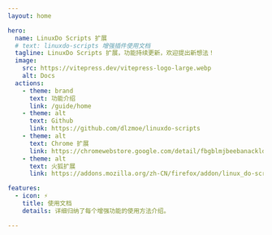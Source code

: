 ```yaml
---
layout: home

hero:
  name: LinuxDo Scripts 扩展
  # text: linuxdo-scripts 增强插件使用文档
  tagline: LinuxDo Scripts 扩展，功能持续更新，欢迎提出新想法！
  image:
    src: https://vitepress.dev/vitepress-logo-large.webp
    alt: Docs
  actions:
    - theme: brand
      text: 功能介绍
      link: /guide/home
    - theme: alt
      text: Github
      link: https://github.com/dlzmoe/linuxdo-scripts
    - theme: alt
      text: Chrome 扩展
      link: https://chromewebstore.google.com/detail/fbgblmjbeebanackldpbmpacppflgmlj
    - theme: alt
      text: 火狐扩展
      link: https://addons.mozilla.org/zh-CN/firefox/addon/linux_do-scripts/

features:
  - icon: ⚡
    title: 使用文档
    details: 详细归纳了每个增强功能的使用方法介绍。

---
```


<style>
.VPHero .text {
  font-size: 18px;
}

.VPImage {
  border-radius: 50%;
}

:root {
  --vp-home-hero-name-color: transparent;
  --vp-home-hero-name-background: -webkit-linear-gradient(120deg, #bd34fe 30%, #41d1ff);
  --vp-home-hero-image-background-image: linear-gradient(-45deg, #bd34fe 50%, #47caff 50%);
  --vp-home-hero-image-filter: blur(40px);
}

@media (min-width: 640px) {
  :root {
    --vp-home-hero-image-filter: blur(56px);
  }
}

@media (min-width: 960px) {
  :root {
    --vp-home-hero-image-filter: blur(72px);
  }
}
</style>
